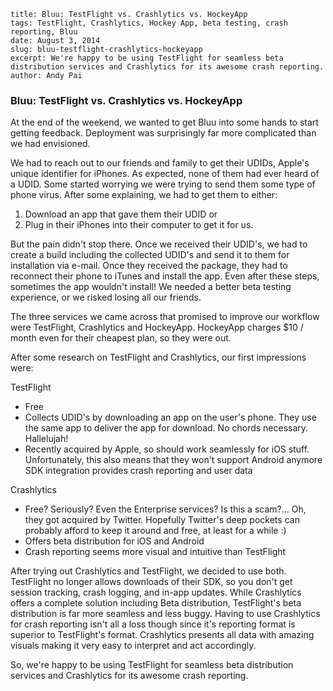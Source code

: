 ```
title: Bluu: TestFlight vs. Crashlytics vs. HockeyApp
tags: TestFlight, Crashlytics, Hockey App, beta testing, crash reporting, Bluu
date: August 3, 2014
slug: bluu-testflight-crashlytics-hockeyapp
excerpt: We're happy to be using TestFlight for seamless beta distribution services and Crashlytics for its awesome crash reporting.
author: Andy Pai
```
### Bluu: TestFlight vs. Crashlytics vs. HockeyApp
At the end of the weekend, we wanted to get Bluu into some hands to start getting feedback. Deployment was surprisingly far more complicated than we had envisioned.

We had to reach out to our friends and family to get their UDIDs, Apple's unique identifier for iPhones. As expected, none of them had ever heard of a UDID. Some started worrying we were trying to send them some type of phone virus. After some explaining, we had to get them to either:

1. Download an app that gave them their UDID or 
2. Plug in their iPhones into their computer to get it for us. 

But the pain didn't stop there. Once we received their UDID's, we had to create a build including the collected UDID's and send it to them for installation via e-mail. Once they received the package, they had to reconnect their phone to iTunes and install the app. Even after these steps, sometimes the app wouldn't install! We needed a better beta testing experience, or we risked losing all our friends.

The three services we came across that promised to improve our workflow were TestFlight, Crashlytics and HockeyApp. HockeyApp charges $10 / month even for their cheapest plan, so they were out.

After some research on TestFlight and Crashlytics, our first impressions were:

TestFlight

- Free
- Collects UDID's by downloading an app on the user's phone. They use the same app to deliver the app for download. No chords necessary. Hallelujah!
- Recently acquired by Apple, so should work seamlessly for iOS stuff. Unfortunately, this also means that they won't support Android anymore
SDK integration provides crash reporting and user data

Crashlytics

- Free? Seriously? Even the Enterprise services? Is this a scam?... Oh, they got acquired by Twitter. Hopefully Twitter's deep pockets can probably afford to keep it around and free, at least for a while :)
- Offers beta distribution for iOS and Android
- Crash reporting seems more visual and intuitive than TestFlight

After trying out Crashlytics and TestFlight, we decided to use both. TestFlight no longer allows downloads of their SDK, so you don't get session tracking, crash logging, and in-app updates. While Crashlytics offers a complete solution including Beta distribution, TestFlight's beta distribution is far more seamless and less buggy. Having to use Crashlytics for crash reporting isn't all a loss though since it's reporting format is superior to TestFlight's format. Crashlytics presents all data with amazing visuals making it very easy to interpret and act accordingly.

So, we're happy to be using TestFlight for seamless beta distribution services and Crashlytics for its awesome crash reporting.
